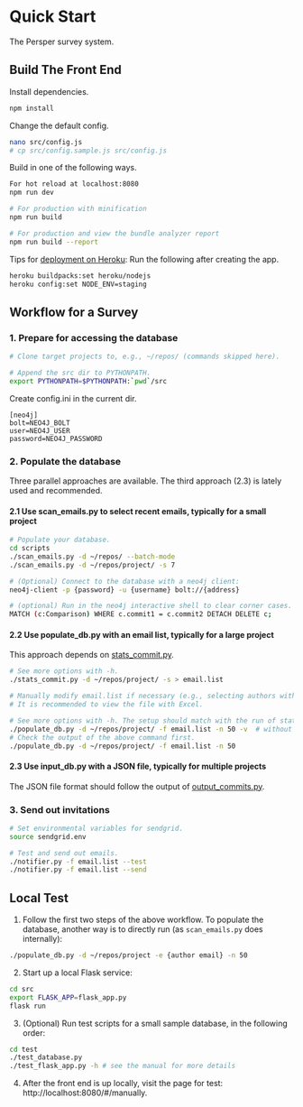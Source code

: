 # Quick Start

The Persper survey system.

## Build The Front End

Install dependencies.
``` bash
npm install
```

Change the default config.
``` bash
nano src/config.js
# cp src/config.sample.js src/config.js
```

Build in one of the following ways.
``` bash
For hot reload at localhost:8080
npm run dev

# For production with minification
npm run build

# For production and view the bundle analyzer report
npm run build --report
```

Tips for [deployment on Heroku](https://devcenter.heroku.com/articles/getting-started-with-nodejs): Run the following after creating the app.
```bash
heroku buildpacks:set heroku/nodejs
heroku config:set NODE_ENV=staging
```

## Workflow for a Survey

### 1. Prepare for accessing the database

``` bash
# Clone target projects to, e.g., ~/repos/ (commands skipped here).

# Append the src dir to PYTHONPATH.
export PYTHONPATH=$PYTHONPATH:`pwd`/src
```

Create config.ini in the current dir.
```
[neo4j]
bolt=NEO4J_BOLT
user=NEO4J_USER
password=NEO4J_PASSWORD
```

### 2. Populate the database

Three parallel approaches are available. The third approach (2.3) is lately used and recommended.

#### 2.1 Use scan_emails.py to select recent emails, typically for a small project

``` bash
# Populate your database.
cd scripts
./scan_emails.py -d ~/repos/ --batch-mode
./scan_emails.py -d ~/repos/project/ -s 7

# (Optional) Connect to the database with a neo4j client:
neo4j-client -p {password} -u {username} bolt://{address}

# (optional) Run in the neo4j interactive shell to clear corner cases.
MATCH (c:Comparison) WHERE c.commit1 = c.commit2 DETACH DELETE c;
```

#### 2.2 Use populate_db.py with an email list, typically for a large project

This approach depends on [stats_commit.py](https://github.com/Persper/code-analytics/blob/master/tools/repo_stats/stats_commit.py).

```bash
# See more options with -h.
./stats_commit.py -d ~/repos/project/ -s > email.list

# Manually modify email.list if necessary (e.g., selecting authors with most commits).
# It is recommended to view the file with Excel.

# See more options with -h. The setup should match with the run of stats_commit.py.
./populate_db.py -d ~/repos/project/ -f email.list -n 50 -v  # without actually populating the database
# Check the output of the above command first.
./populate_db.py -d ~/repos/project/ -f email.list -n 50
```

#### 2.3 Use input_db.py with a JSON file, typically for multiple projects

The JSON file format should follow the output of [output_commits.py](https://github.com/Persper/survey-system/blob/master/flask/test/output_commits.py).



### 3. Send out invitations

``` bash
# Set environmental variables for sendgrid.
source sendgrid.env

# Test and send out emails.
./notifier.py -f email.list --test
./notifier.py -f email.list --send
```

## Local Test 

1. Follow the first two steps of the above workflow. To populate the database, another way is to directly run (as `scan_emails.py` does internally):

``` bash
./populate_db.py -d ~/repos/project -e {author email} -n 50
```

2. Start up a local Flask service:

``` bash
cd src
export FLASK_APP=flask_app.py
flask run
```

3. (Optional) Run test scripts for a small sample database, in the following order:

``` bash
cd test
./test_database.py
./test_flask_app.py -h # see the manual for more details
```

4. After the front end is up locally, visit the page for test: http://localhost:8080/#/manually.
